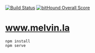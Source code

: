 [![Build Status](https://travis-ci.org/Nivl/www.melvin.la.svg?branch=next)](https://travis-ci.org/Nivl/www.melvin.la) [![bitHound Overall Score](https://www.bithound.io/github/Nivl/www.melvin.la/badges/score.svg)](https://www.bithound.io/github/Nivl/www.melvin.la)

www.melvin.la
============

    npm install
    npm serve

